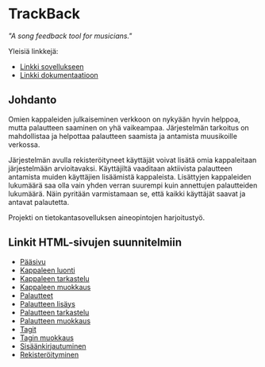 # TrackBack 
*"A song feedback tool for musicians."*

Yleisiä linkkejä:

* [Linkki sovellukseen](http://ikuisma.users.cs.helsinki.fi/tsoha/)
* [Linkki dokumentaatioon](https://github.com/ikuisma/TrackBack/blob/master/doc/dokumentaatio.pdf)

## Johdanto

Omien kappaleiden julkaiseminen verkkoon on nykyään hyvin helppoa, mutta palautteen saaminen on yhä vaikeampaa. Järjestelmän tarkoitus on mahdollistaa ja helpottaa palautteen saamista ja antamista muusikoille verkossa.

Järjestelmän avulla rekisteröityneet käyttäjät voivat lisätä omia kappaleitaan järjestelmään arvioitavaksi. Käyttäjiltä vaaditaan aktiivista palautteen antamista muiden käyttäjien lisäämistä kappaleista. Lisättyjen kappaleiden lukumäärä saa olla vain yhden verran suurempi kuin annettujen palautteiden lukumäärä. Näin pyritään varmistamaan se, että kaikki käyttäjät saavat ja antavat palautetta.

Projekti on tietokantasovelluksen aineopintojen harjoitustyö. 

## Linkit HTML-sivujen suunnitelmiin

* [Pääsivu](http://ikuisma.users.cs.helsinki.fi/tsoha/suunnitelmat/tracks)
* [Kappaleen luonti](http://ikuisma.users.cs.helsinki.fi/tsoha/suunnitelmat/tracks/create_form)
* [Kappaleen tarkastelu](http://ikuisma.users.cs.helsinki.fi/tsoha/suunnitelmat/tracks/1)
* [Kappaleen muokkaus](http://ikuisma.users.cs.helsinki.fi/tsoha/suunnitelmat/tracks/1/edit_form)
* [Palautteet](http://ikuisma.users.cs.helsinki.fi/tsoha/suunnitelmat/feedback)
* [Palautteen lisäys](http://ikuisma.users.cs.helsinki.fi/tsoha/suunnitelmat/tracks/1/add_feedback)
* [Palautteen tarkastelu](http://ikuisma.users.cs.helsinki.fi/tsoha/suunnitelmat/feedback/1)
* [Palautteen muokkaus](http://ikuisma.users.cs.helsinki.fi/tsoha/suunnitelmat/feedback/1/edit_form)
* [Tagit](http://ikuisma.users.cs.helsinki.fi/tsoha/suunnitelmat/tags)
* [Tagin muokkaus](http://ikuisma.users.cs.helsinki.fi/tsoha/suunnitelmat/tags/1/edit_form)
* [Sisäänkirjautuminen](http://ikuisma.users.cs.helsinki.fi/tsoha/suunnitelmat/login)
* [Rekisteröityminen](http://ikuisma.users.cs.helsinki.fi/tsoha/suunnitelmat/register)